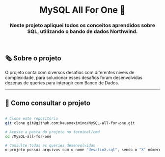 
<h1 align="center">MySQL All For One 🐬</h1>

<h3 align="center">Neste projeto apliquei todos os conceitos aprendidos sobre SQL, utilizando o bando de dados Northwind.</h3>
<br/>

## 🗞️ Sobre o projeto

O projeto conta com diversos desafios com diferentes níveis de complexidade, para solucionar esses desafios foram desenvolvidas dezenas de queries para interagir com Banco de Dados.

---
## 🚀 Como consultar o projeto

```bash

# Clone este repositório
git clone git@github.com:kauamaximino/MySQL-all-for-one.git

# Acesse a pasta do projeto no terminal/cmd
cd /MySQL-all-for-one

# Consulte todas as queries desenvolvidas
o projeto possui arquivos com o nome "desafioX.sql", sendo o "X" números de 1 a 27 com diversas queries.

```
</details>
